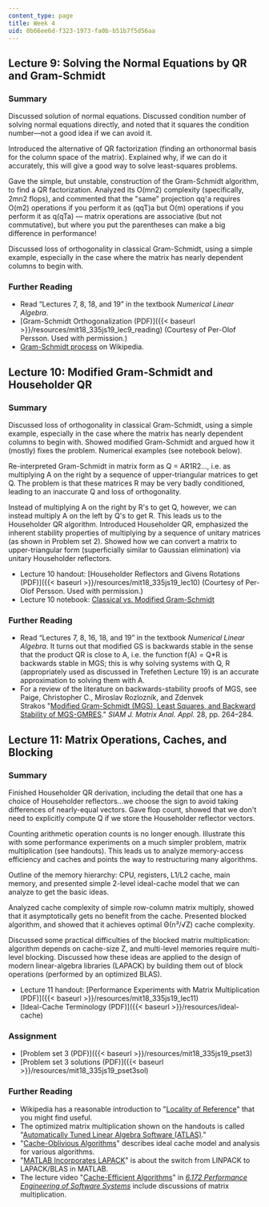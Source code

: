 ```yaml
---
content_type: page
title: Week 4
uid: 0b66ee6d-f323-1973-fa0b-b51b7f5d56aa
---
```


Lecture 9: Solving the Normal Equations by QR and Gram-Schmidt
--------------------------------------------------------------

### Summary

Discussed solution of normal equations. Discussed condition number of solving normal equations directly, and noted that it squares the condition number—not a good idea if we can avoid it.

Introduced the alternative of QR factorization (finding an orthonormal basis for the column space of the matrix). Explained why, if we can do it accurately, this will give a good way to solve least-squares problems.

Gave the simple, but unstable, construction of the Gram-Schmidt algorithm, to find a QR factorization. Analyzed its O(mn2) complexity (specifically, 2mn2 flops), and commented that the "same" projection qqᵀa requires O(m2) operations if you perform it as (qqT)a but O(m) operations if you perform it as q(qTa) — matrix operations are associative (but not commutative), but where you put the parentheses can make a big difference in performance!

Discussed loss of orthogonality in classical Gram-Schmidt, using a simple example, especially in the case where the matrix has nearly dependent columns to begin with.

### Further Reading

*   Read “Lectures 7, 8, 18, and 19” in the textbook _Numerical Linear Algebra_.
*   [Gram-Schmidt Orthogonalization (PDF)]({{< baseurl >}}/resources/mit18_335js19_lec9_reading) (Courtesy of Per-Olof Persson. Used with permission.)
*   [Gram-Schmidt process](https://en.wikipedia.org/wiki/Gram%E2%80%93Schmidt_process) on Wikipedia.

Lecture 10: Modified Gram-Schmidt and Householder QR
----------------------------------------------------

### Summary

Discussed loss of orthogonality in classical Gram-Schmidt, using a simple example, especially in the case where the matrix has nearly dependent columns to begin with. Showed modified Gram-Schmidt and argued how it (mostly) fixes the problem. Numerical examples (see notebook below).

Re-interpreted Gram-Schmidt in matrix form as Q = AR1R2..., i.e. as multiplying A on the right by a sequence of upper-triangular matrices to get Q. The problem is that these matrices R may be very badly conditioned, leading to an inaccurate Q and loss of orthogonality.

Instead of multiplying A on the right by R's to get Q, however, we can instead multiply A on the left by Q's to get R. This leads us to the Householder QR algorithm. Introduced Householder QR, emphasized the inherent stability properties of multiplying by a sequence of unitary matrices (as shown in Problem set 2). Showed how we can convert a matrix to upper-triangular form (superficially similar to Gaussian elimination) via unitary Householder reflectors.

*   Lecture 10 handout: [Householder Reflectors and Givens Rotations (PDF)]({{< baseurl >}}/resources/mit18_335js19_lec10) (Courtesy of Per-Olof Persson. Used with permission.)
*   Lecture 10 notebook: [Classical vs. Modified Gram-Schmidt](http://nbviewer.jupyter.org/github/mitmath/18335/blob/master/notes/Gram-Schmidt.ipynb)

### Further Reading

*   Read “Lectures 7, 8, 16, 18, and 19” in the textbook _Numerical Linear Algebra_. It turns out that modified GS is backwards stable in the sense that the product QR is close to A, i.e. the function f(A) = Q\*R is backwards stable in MGS; this is why solving systems with Q, R (appropriately used as discussed in Trefethen Lecture 19) is an accurate approximation to solving them with A.
*   For a review of the literature on backwards-stability proofs of MGS, see Paige, Christopher C., Miroslav Rozlozník, and Zdenvek Strakos "[Modified Gram-Schmidt (MGS), Least Squares, and Backward Stability of MGS-GMRES](https://epubs.siam.org/doi/10.1137/050630416)." _SIAM J. Matrix Anal. Appl._ 28, pp. 264–284.

Lecture 11: Matrix Operations, Caches, and Blocking
---------------------------------------------------

### Summary

Finished Householder QR derivation, including the detail that one has a choice of Householder reflectors...we choose the sign to avoid taking differences of nearly-equal vectors. Gave flop count, showed that we don't need to explicitly compute Q if we store the Householder reflector vectors.

Counting arithmetic operation counts is no longer enough. Illustrate this with some performance experiments on a much simpler problem, matrix multiplication (see handouts). This leads us to analyze memory-access efficiency and caches and points the way to restructuring many algorithms.

Outline of the memory hierarchy: CPU, registers, L1/L2 cache, main memory, and presented simple 2-level ideal-cache model that we can analyze to get the basic ideas.

Analyzed cache complexity of simple row-column matrix multiply, showed that it asymptotically gets no benefit from the cache. Presented blocked algorithm, and showed that it achieves optimal Θ(n³/√Z) cache complexity.

Discussed some practical difficulties of the blocked matrix multiplication: algorithm depends on cache-size Z, and multi-level memories require multi-level blocking. Discussed how these ideas are applied to the design of modern linear-algebra libraries (LAPACK) by building them out of block operations (performed by an optimized BLAS).

*   Lecture 11 handout: [Performance Experiments with Matrix Multiplication (PDF)]({{< baseurl >}}/resources/mit18_335js19_lec11)
*   [Ideal-Cache Terminology (PDF)]({{< baseurl >}}/resources/ideal-cache)

### Assignment

*   [Problem set 3 (PDF)]({{< baseurl >}}/resources/mit18_335js19_pset3)
*   [Problem set 3 solutions (PDF)]({{< baseurl >}}/resources/mit18_335js19_pset3sol)

### Further Reading

*   Wikipedia has a reasonable introduction to "[Locality of Reference](http://en.wikipedia.org/wiki/Locality_of_reference)" that you might find useful.
*   The optimized matrix multiplication shown on the handouts is called "[Automatically Tuned Linear Algebra Software (ATLAS)](http://math-atlas.sourceforge.net/)."
*   "[Cache-Oblivious Algorithms](http://citeseerx.ist.psu.edu/viewdoc/summary?doi=10.1.1.34.7911)" describes ideal cache model and analysis for various algorithms.
*   "[MATLAB Incorporates LAPACK](https://www.mathworks.com/company/newsletters/articles/matlab-incorporates-lapack.html)" is about the switch from LINPACK to LAPACK/BLAS in MATLAB.
*   The lecture video "[Cache-Efficient Algorithms](/courses/6-172-performance-engineering-of-software-systems-fall-2018/pages/lecture-videos/lecture-14-caching-and-cache-efficient-algorithms)" in _[6.172 Performance Engineering of Software Systems](/courses/6-172-performance-engineering-of-software-systems-fall-2018)_ include discussions of matrix multiplication.